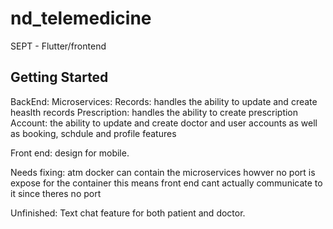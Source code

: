 # nd_telemedicine

SEPT - Flutter/frontend

## Getting Started

BackEnd:
Microservices:
Records: handles the ability to update and create heaslth records
Prescription: handles the ability to create prescription
Account: the ability to update and create doctor and user accounts as well as booking, schdule and profile features

Front end:
design for mobile.

Needs fixing:
atm docker can contain the microservices howver no port is expose for the container
this means front end cant actually communicate to it since theres no port

Unfinished:
Text chat feature for both patient and doctor.
